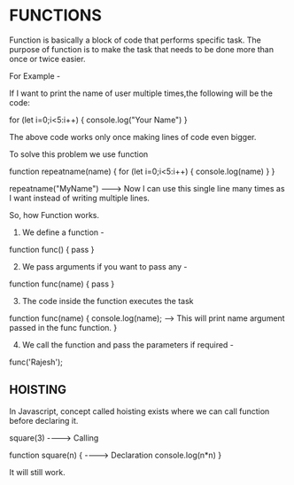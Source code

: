 # FUNCTIONS

Function is basically a block of code that performs specific task.
The purpose of function is to make the task that needs to be done more than once or twice easier.

For Example - 

If I want to print the name of user multiple times,the following will be the code:

for (let i=0;i<5:i++) {
    console.log("Your Name")
}

The above code works only once making lines of code even bigger.

To solve this problem we use function

function repeatname(name) {
   for (let i=0;i<5:i++) {
    console.log(name)
} 
}

repeatname("MyName")  ---> Now I can use this single line many times as I want instead of writing multiple lines.

So, how Function works.

1. We define a function - 

function func() {
    pass
}

2. We pass arguments if you want to pass any -

function func(name) {
    pass
}

3. The code inside the function executes the task 

function func(name) {
    console.log(name);  --> This will print name argument passed in the func function.
}

4. We call the function and pass the parameters if required -

func('Rajesh');

## HOISTING

In Javascript, concept called hoisting exists where we can call function before declaring it.

square(3)            ---->  Calling

function square(n) {  ----> Declaration
    console.log(n*n)
}

It will still work.